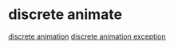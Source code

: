 # discrete animate

[discrete animation](./2025-08-07_discrete-animation.md)
[discrete animation exception](./2025-08-07_discrete-animation-exception.md)

